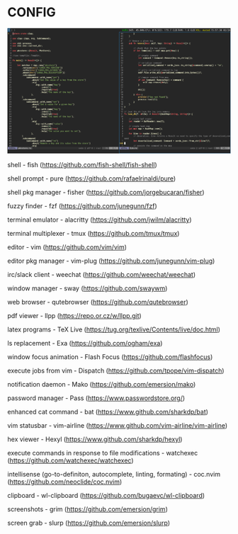 CONFIG
=

![Alt text](/.config/images/image.png "Workspace")

shell - fish (https://github.com/fish-shell/fish-shell)

shell prompt - pure (https://github.com/rafaelrinaldi/pure)

shell pkg manager - fisher (https://github.com/jorgebucaran/fisher)

fuzzy finder - fzf (https://github.com/junegunn/fzf)

terminal emulator - alacritty (https://github.com/jwilm/alacritty)

terminal multiplexer - tmux (https://github.com/tmux/tmux)

editor - vim (https://github.com/vim/vim)

editor pkg manager - vim-plug (https://github.com/junegunn/vim-plug)

irc/slack client - weechat (https://github.com/weechat/weechat)

window manager - sway (https://github.com/swaywm) 

web browser - qutebrowser (https://github.com/qutebrowser)

pdf viewer - llpp (https://repo.or.cz/w/llpp.git)

latex programs - TeX Live (https://tug.org/texlive/Contents/live/doc.html)

ls replacement - Exa (https://github.com/ogham/exa)

window focus animation - Flash Focus (https://github.com/flashfocus)

execute jobs from vim - Dispatch (https://github.com/tpope/vim-dispatch)

notification daemon - Mako (https://github.com/emersion/mako)

password manager - Pass (https://www.passwordstore.org/)

enhanced cat command - bat (https://www.github.com/sharkdp/bat)

vim statusbar - vim-airline (https://www.github.com/vim-airline/vim-airline)

hex viewer - Hexyl (https://www.github.com/sharkdp/hexyl)

execute commands in response to file modifications - watchexec (https://github.com/watchexec/watchexec)

intellisense (go-to-definiton, autocomplete, linting, formating) - coc.nvim (https://github.com/neoclide/coc.nvim)

clipboard - wl-clipboard (https://github.com/bugaevc/wl-clipboard)

screenshots - grim (https://github.com/emersion/grim)

screen grab - slurp (https://github.com/emersion/slurp)
